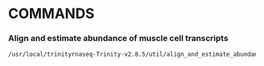# COMMANDS

### Align and estimate abundance of muscle cell transcripts

```bash
/usr/local/trinityrnaseq-Trinity-v2.8.5/util/align_and_estimate_abundance.pl --transcripts ML2.2.nt --seqType fq --left mc1-MnemiopsisCell1-A_1.fq.gz --right mc1-MnemiopsisCell1-A_2.fq.gz --output_dir aea --est_method RSEM --aln_method bowtie2 --thread_count 100 --prep_reference 
```

